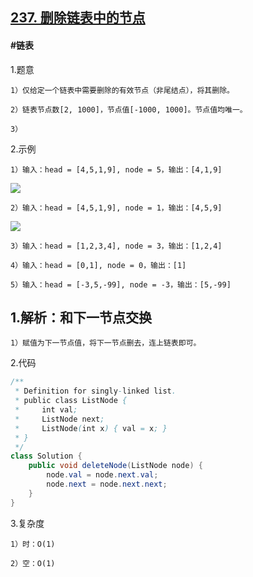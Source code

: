 ## [237. 删除链表中的节点](https://leetcode.cn/problems/delete-node-in-a-linked-list/description/)

#### #链表
1.题意

    1）仅给定一个链表中需要删除的有效节点（非尾结点），将其删除。

    2）链表节点数[2, 1000]，节点值[-1000, 1000]。节点值均唯一。

    3）

2.示例

    1）输入：head = [4,5,1,9], node = 5，输出：[4,1,9]
![](https://assets.leetcode.com/uploads/2020/09/01/node1.jpg)

    2）输入：head = [4,5,1,9], node = 1，输出：[4,5,9]
![](https://assets.leetcode.com/uploads/2020/09/01/node2.jpg)

    3）输入：head = [1,2,3,4], node = 3，输出：[1,2,4]

    4）输入：head = [0,1], node = 0，输出：[1]

    5）输入：head = [-3,5,-99], node = -3，输出：[5,-99]

## 1.解析：和下一节点交换

    1）赋值为下一节点值，将下一节点删去，连上链表即可。

2.代码
```java
/**
 * Definition for singly-linked list.
 * public class ListNode {
 *     int val;
 *     ListNode next;
 *     ListNode(int x) { val = x; }
 * }
 */
class Solution {
    public void deleteNode(ListNode node) {
        node.val = node.next.val;
        node.next = node.next.next;
    }
}
```

3.复杂度

    1）时：O(1)

    2）空：O(1)